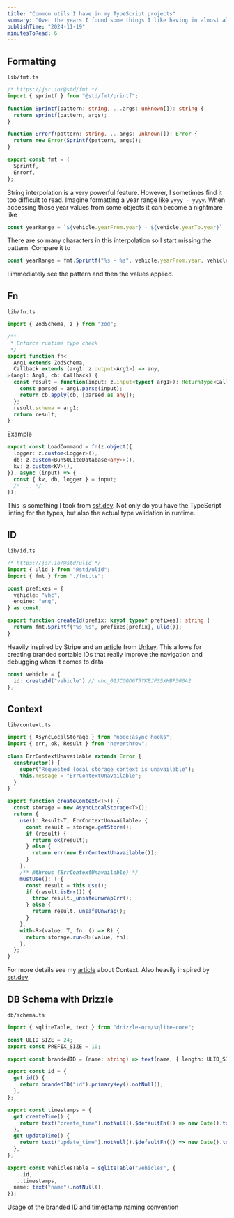 ```yaml
---
title: "Common utils I have in my TypeScript projects"
summary: "Over the years I found some things I like having in almost all of my TypeScript projects and I would like to share them here"
publishTime: "2024-11-19"
minutesToRead: 6
---
```


## Formatting

`lib/fmt.ts`

```typescript
/* https://jsr.io/@std/fmt */
import { sprintf } from "@std/fmt/printf";

function Sprintf(pattern: string, ...args: unknown[]): string {
  return sprintf(pattern, args);
}

function Errorf(pattern: string, ...args: unknown[]): Error {
  return new Error(Sprintf(pattern, args));
}

export const fmt = {
  Sprintf,
  Errorf,
};
```

String interpolation is a very powerful feature. However, I sometimes find it too difficult to read.
Imagine formatting a year range like `yyyy - yyyy`. When accessing those year values from some objects it can become a
nightmare like

```typescript
const yearRange = `${vehicle.yearFrom.year} - ${vehicle.yearTo.year}`
```

There are so many characters in this interpolation so I start missing the pattern. Compare it to

```typescript
const yearRange = fmt.Sprintf("%s - %s", vehicle.yearFrom.year, vehicle.yearTo.year);
```

I immediately see the pattern and then the values applied.

## Fn

`lib/fn.ts`

```typescript
import { ZodSchema, z } from "zod";

/**
 * Enforce runtime type check
 */
export function fn<
  Arg1 extends ZodSchema,
  Callback extends (arg1: z.output<Arg1>) => any,
>(arg1: Arg1, cb: Callback) {
  const result = function(input: z.input<typeof arg1>): ReturnType<Callback> {
    const parsed = arg1.parse(input);
    return cb.apply(cb, [parsed as any]);
  };
  result.schema = arg1;
  return result;
}
```

Example

```typescript
export const LoadCommand = fn(z.object({
  logger: z.custom<Logger>(),
  db: z.custom<BunSQLiteDatabase<any>>(),
  kv: z.custom<KV>(),
}), async (input) => {
  const { kv, db, logger } = input;
  /* ... */
});
```

This is something I took from [sst.dev](https://sst.dev/).
Not only do you have the TypeScript linting for the types, but also the actual type validation in runtime.

## ID

`lib/id.ts`

```typescript
/* https://jsr.io/@std/ulid */
import { ulid } from "@std/ulid";
import { fmt } from "./fmt.ts";

const prefixes = {
  vehicle: "vhc",
  engine: "eng",
} as const;

export function createId(prefix: keyof typeof prefixes): string {
  return fmt.Sprintf("%s_%s", prefixes[prefix], ulid());
}
```

Heavily inspired by Stripe and an [article](https://www.unkey.com/blog/uuid-ux) from [Unkey](https://www.unkey.com/).
This allows for creating branded sortable IDs that really improve the navigation and debugging when it comes to data

```typescript
const vehicle = {
  id: createId("vehicle") // vhc_01JCGQD6T5YKEJFS5XHBP5G0A2
};
```

## Context

`lib/context.ts`

```typescript
import { AsyncLocalStorage } from "node:async_hooks";
import { err, ok, Result } from "neverthrow";

class ErrContextUnavailable extends Error {
  constructor() {
    super("Requested local storage context is unavailable");
    this.message = "ErrContextUnavailable";
  }
}

export function createContext<T>() {
  const storage = new AsyncLocalStorage<T>();
  return {
    use(): Result<T, ErrContextUnavailable> {
      const result = storage.getStore();
      if (result) {
        return ok(result);
      } else {
        return err(new ErrContextUnavailable());
      }
    },
    /** @throws {ErrContextUnavailable} */
    mustUse(): T {
      const result = this.use();
      if (result.isErr()) {
        throw result._unsafeUnwrapErr();
      } else {
        return result._unsafeUnwrap();
      }
    },
    with<R>(value: T, fn: () => R) {
      return storage.run<R>(value, fn);
    },
  };
}
```

For more details see my [article](/blog/context-in-nodejs) about Context. Also heavily inspired
by [sst.dev](https://sst.dev/)

## DB Schema with Drizzle

`db/schema.ts`

```typescript
import { sqliteTable, text } from "drizzle-orm/sqlite-core";

const ULID_SIZE = 24;
export const PREFIX_SIZE = 10;

export const brandedID = (name: string) => text(name, { length: ULID_SIZE + PREFIX_SIZE });

export const id = {
  get id() {
    return brandedID("id").primaryKey().notNull();
  },
};

export const timestamps = {
  get createTime() {
    return text("create_time").notNull().$defaultFn(() => new Date().toISOString());
  },
  get updateTime() {
    return text("update_time").notNull().$defaultFn(() => new Date().toISOString()).$onUpdateFn(() => new Date().toISOString());
  },
};

export const vehiclesTable = sqliteTable("vehicles", {
  ...id,
  ...timestamps,
  name: text("name").notNull(),
});
```

Usage of the branded ID and timestamp naming convention

